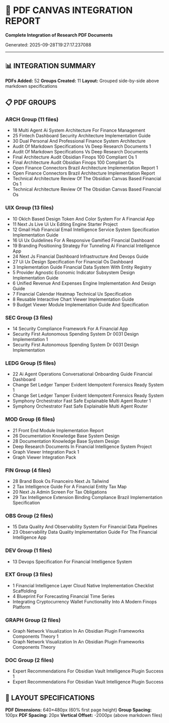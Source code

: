 # 📄 PDF CANVAS INTEGRATION REPORT
**Complete Integration of Research PDF Documents**

Generated: 2025-09-28T19:27:17.237088

---

## 📊 INTEGRATION SUMMARY

**PDFs Added:** 52
**Groups Created:** 11
**Layout:** Grouped side-by-side above markdown specifications

## 📋 PDF GROUPS

### ARCH Group (11 files)
- 18 Multi Agent Ai System Architecture For Finance Management
- 25 Fintech Dashboard Security Architecture Implementation Guide
- 30 Dual Personal And Professional Finance System Architecture
- Audit Of Markdown Specifications Vs Deep Research Documents 1
- Audit Of Markdown Specifications Vs Deep Research Documents
- Final Architecture Audit Obsidian Finops 100 Compliant Os 1
- Final Architecture Audit Obsidian Finops 100 Compliant Os
- Open Finance Connectors Brazil Architecture Implementation Report 1
- Open Finance Connectors Brazil Architecture Implementation Report
- Technical Architecture Review Of The Obsidian Canvas Based Financial Os 1
- Technical Architecture Review Of The Obsidian Canvas Based Financial Os

### UIX Group (13 files)
- 10 Oklch Based Design Token And Color System For A Financial App
- 11 Next Js Live Ui Ux Editing Engine Starter Project
- 12 Gmail Hub Financial Email Intelligence Service System Specification Implementation Guide
- 16 Ui Ux Guidelines For A Responsive Gamified Financial Dashboard
- 19 Branding Positioning Strategy For Tunneling Ai Financial Intelligence App
- 24 Next Js Financial Dashboard Infrastructure And Devops Guide
- 27 Ui Ux Design Specification For Financial Os Dashboard
- 3 Implementation Guide Financial Data System With Entity Registry
- 5 Provider Agnostic Economic Indicator Subsystem Design Implementation Guide
- 6 Unified Revenue And Expenses Engine Implementation And Design Guide
- 7 Financial Calendar Heatmap Technical Ux Specification
- 8 Reusable Interactive Chart Viewer Implementation Guide
- 9 Budget Viewer Module Implementation Guide And Specification

### SEC Group (3 files)
- 14 Security Compliance Framework For A Financial App
- Security First Autonomous Spending System Dr 0031 Design Implementation 1
- Security First Autonomous Spending System Dr 0031 Design Implementation

### LEDG Group (5 files)
- 22 Ai Agent Operations Conversational Onboarding Guide Financial Dashboard
- Change Set Ledger Tamper Evident Idempotent Forensics Ready System 1
- Change Set Ledger Tamper Evident Idempotent Forensics Ready System
- Symphony Orchestrator Fast Safe Explainable Multi Agent Router 1
- Symphony Orchestrator Fast Safe Explainable Multi Agent Router

### MOD Group (6 files)
- 21 Front End Module Implementation Report
- 26 Documentation Knowledge Base System Design
- 28 Documentation Knowledge Base System Design
- Deep Research Documents In Financial Intelligence System Project
- Graph Viewer Integration Pack 1
- Graph Viewer Integration Pack

### FIN Group (4 files)
- 28 Brand Book Os Financeiro Next Js Tailwind
- 2 Tax Intelligence Guide For A Financial Entity Tax Map
- 20 Next Js Admin Screen For Tax Obligations
- 29 Tax Intelligence Extension Binding Compliance Brazil Implementation Specification

### OBS Group (2 files)
- 15 Data Quality And Observability System For Financial Data Pipelines
- 23 Observability Data Quality Implementation Guide For The Financial Intelligence App

### DEV Group (1 files)
- 13 Devops Specification For Financial Intelligence System

### EXT Group (3 files)
- 1 Financial Intelligence Layer Cloud Native Implementation Checklist Scaffolding
- 4 Blueprint For Forecasting Financial Time Series
- Integrating Cryptocurrency Wallet Functionality Into A Modern Finops Platform

### GRAPH Group (2 files)
- Graph Network Visualization In An Obsidian Plugin Frameworks Components Theory 1
- Graph Network Visualization In An Obsidian Plugin Frameworks Components Theory

### DOC Group (2 files)
- Expert Recommendations For Obsidian Vault Intelligence Plugin Success 1
- Expert Recommendations For Obsidian Vault Intelligence Plugin Success

## 📐 LAYOUT SPECIFICATIONS

**PDF Dimensions:** 640×480px (60% first page height)
**Group Spacing:** 100px
**PDF Spacing:** 20px
**Vertical Offset:** -2000px (above markdown files)

